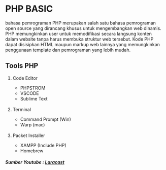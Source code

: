 # PHP BASIC

bahasa pemrograman PHP merupakan salah satu bahasa pemrograman open source yang dirancang khusus untuk mengembangkan web dinamis.
PHP memungkinkan user untuk memodifikasi secara langsung konten dalam website tanpa harus membuka struktur web tersebut.
Kode PHP dapat disisipkan HTML maupun markup web lainnya yang memungkinkan penggunaan template dan pemrograman yang lebih mudah.

## Tools PHP
<ol>
<li>Code Editor</li>
    <ul>
        <li>PHPSTROM</li>
        <li>VSCODE</li>
        <li>Sublime Text</li>
    </ul><br>
<li>Terminal</li>
    <ul>
        <li>Command Prompt (Win)</li>
        <li>Warp (mac)</li>
    </ul><br>
<li>Packet Installer</li>
    <ul>
        <li>XAMPP (Include PHP)</li>
        <li>Homebrew</li>
    </ul>
</ol>

##### Sumber Youtube : [Laracast](https://www.youtube.com/playlist?list=PL3VM-unCzF8ipG50KDjnzhugceoSG3RTC)

        
